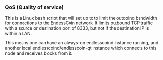 ### QoS (Quality of service) ###

This is a Linux bash script that will set up tc to limit the outgoing bandwidth for connections to the EndessCoin network. It limits outbound TCP traffic with a source or destination port of 8333, but not if the destination IP is within a LAN.

This means one can have an always-on endlesscoind instance running, and another local endlesscoind/endlesscoin-qt instance which connects to this node and receives blocks from it.
